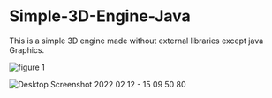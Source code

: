 # Simple-3D-Engine-Java
This is a simple 3D engine made without external libraries except java Graphics.

![figure 1](https://user-images.githubusercontent.com/57646462/153727314-9633bf8c-4fbd-463d-aed4-14a20ed754cd.png)

![Desktop Screenshot 2022 02 12 - 15 09 50 80](https://user-images.githubusercontent.com/57646462/153727317-085d842a-9601-49d1-9079-ddc2301bc4ca.png)
